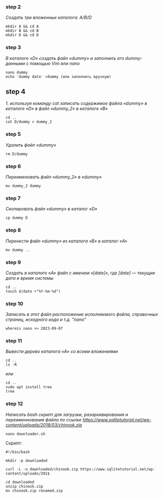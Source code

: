 ### step 2
*Создать три вложенных каталога: A/B/D*
```
mkdir A && cd A
mkdir B && cd B
mkdir D && cd D
```
### step 3
*В каталоге «D» создать файл «dummy» и заполнить его dummy-данными с помощью Vim или nano*
```
nano dummy
echo 'dummy data' >dummy (или заполнить вручную)
```
## step 4
*1. используя команду cat записать содержимое файла «dummy» в каталоге «D» в файл «dummy_2» в каталоге «B»*
```
cd ..
cat D/dummy > dummy_2
```
### step 5
*Удалить файл «dummy»*
```
rm D/dummy
```
### step 6
*Переименовать файл «dummy_2» в «dummy»*
```
mv dummy_2 dummy
```
### step 7
*Скопировать файл «dummy» в каталог «D»*
```
cp dummy D
```
### step 8
*Перенести файл «dummy» из каталога «B» в каталог «A»*
```
mv dummy ..
```
### step 9
*Создать в каталоге «A» файл с именем «[date]», где [date] — текущие дата и время системы*
```
cd ..
touch $(date +"%Y-%m-%d")
```

### step 10
*Записать в этот файл расположение исполняемого файла, справочных страниц, исходного кода и т.д. "nano"*
```
whereis nano >> 2023-09-07
```

### step 11
*Вывести дерево каталога «A» со всеми вложениями*
```
cd ..
ls -R
```

или
```
cd ..
sudo apt install tree
tree
```

### step 12
*Написать bash скрипт для загрузки, разархивирования и переименнования файла по ссылке https://www.sqlitetutorial.net/wp-content/uploads/2018/03/chinook.zip*
```
nano downloader.sh
```

Скрипт:
```
#!/bin/bash

mkdir -p downloaded

curl -L -o downloaded/chinook.zip https://www.sqlitetutorial.net/wp-content/uploads/201$

cd downloaded
unzip chinook.zip
mv chinook.zip renamed.zip
```